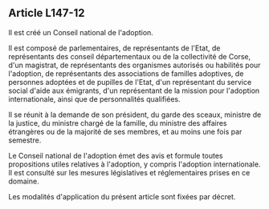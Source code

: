 ## Article L147-12

Il est créé un Conseil national de l'adoption.

Il est composé de parlementaires, de représentants de l'Etat, de représentants des conseil départementaux
ou de la collectivité de Corse, d'un magistrat, de représentants des organismes autorisés ou habilités pour
l'adoption, de représentants des associations de familles adoptives, de personnes adoptées et de pupilles
de l'Etat, d'un représentant du service social d'aide aux émigrants, d'un représentant de la mission pour
l'adoption internationale, ainsi que de personnalités qualifiées.

Il se réunit à la demande de son président, du garde des sceaux, ministre de la justice, du ministre chargé
de la famille, du ministre des affaires étrangères ou de la majorité de ses membres, et au moins une fois par
semestre.

Le Conseil national de l'adoption émet des avis et formule toutes propositions utiles relatives à l'adoption, y
compris l'adoption internationale. Il est consulté sur les mesures législatives et réglementaires prises en ce
domaine.

Les modalités d'application du présent article sont fixées par décret.


